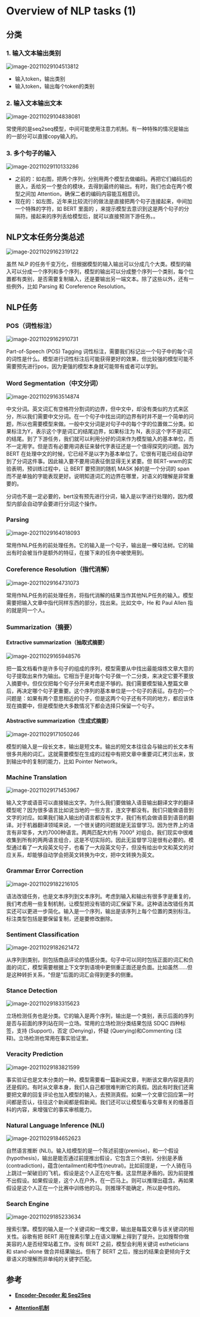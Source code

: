# Overview of NLP tasks (1)

## 分类

### 1. 输入文本输出类别

![image-20211029104513812](1_Overview.assets/image-20211029104513812.png)

- 输入token，输出类别
- 输入token，输出每个token的类别

### 2. 输入文本输出文本

![image-20211029104838081](1_Overview.assets/image-20211029104838081.png)

常使用的是seq2seq模型，中间可能使用注意力机制。有一种特殊的情况是输出的一部分可以直接copy输入的。

### 3. 多个句子的输入

![image-20211029110133286](1_Overview.assets/image-20211029110133286.png)

- 之前的：如右图，把两个序列，分别用两个模型去做编码。再把它们编码后的嵌入，丢给另一个整合的模块，去得到最终的输出。有时，我们也会在两个模型之间加 Attention，确保二者的编码内容能互相意识。
- 现在的：如左图，近年来比较流行的做法是直接把两个句子连接起来，中间加一个特殊的字符，如 BERT 里面的 <SEP>，来提示模型去意识到这是两个句子的分隔符。接起来的序列丢给模型后，就可以直接预测下游任务。。

## NLP文本任务分类总述

![image-20211029162319122](1_Overview.assets/image-20211029162319122.png)

虽然 NLP 的任务千变万化，但根据模型的输入输出可以分成几个大类。模型的输入可以分成一个序列和多个序列，模型的输出可以分成整个序列一个类别，每个位置都有类别，是否需要复制输入，还是要输出另一端文本。除了这些以外，还有一些例外，比如 Parsing 和 Coreference Resolution。

## NLP任务

### POS（词性标注）

![image-20211029162910731](1_Overview.assets/image-20211029162910731.png)

Part-of-Speech (POS) Tagging 词性标注，需要我们标记出一个句子中的每个词的词性是什么。模型进行词性标注后可能获得更好的效果，但比较强的模型可能不需要预先进行pos，因为更强的模型本身就可能带有或者可以学到。

### Word Segmentation（中文分词）

![image-20211029163514874](1_Overview.assets/image-20211029163514874.png)

中文分词。英文词汇有空格符分割词的边界，但中文中，却没有类似的方式来区分，所以我们需要中文分词。在一个句子中找出词的边界有时并不是一个简单的问题，所以也需要模型来做。一般中文分词是对句子中的每个字的位置做二分类。如果标注为Y，表示这个字是词汇的结尾边界，如果标注为 N，表示这个字不是词汇的结尾。到了下游任务，我们就可以利用分好的词来作为模型输入的基本单位，而不一定用字。但是否有必要用词表征来替代字表征还是一个值得探究的问题。因为 BERT 在处理中文的时候，它已经不是以字为基本单位了。它很有可能已经自动学到了分词这件事。因此输入要不要用词表征倒显得无关紧要。但 BERT-wwm的实验表明，预训练过程中，让 BERT 要预测的随机 MASK 掉的是一个分词的 span 而不是单独的字能表现更好。说明知道词汇的边界在哪里，对语义的理解是非常重要的。

分词也不是一定必要的，bert没有预先进行分词，输入是以字进行处理的，因为模型内部会自动学会要进行分词这个操作。

### Parsing

![image-20211029164018093](1_Overview.assets/image-20211029164018093.png)

常用作NLP任务的前处理任务。它的输入是一个句子，输出是一棵句法树。它的输出有时会被当作是额外的特征，在接下来的任务中被使用到。

### Coreference Resolution（指代消解）

![image-20211029164731073](1_Overview.assets/image-20211029164731073.png)

常用作NLP任务的前处理任务，将指代消解的结果当作其他NLP任务的输入。模型需要把输入文章中指代同样东西的部分，找出来。比如文中，He 和 Paul Allen 指的就是同一个人。

### Summarization（摘要）

#### Extractive summarization（抽取式摘要）

![image-20211029165948576](1_Overview.assets/image-20211029165948576.png)

把一篇文档看作是许多句子的组成的序列，模型需要从中找出最能熔炼文章大意的句子提取出来作为输出。它相当于是对每个句子做一个二分类，来决定它要不要放入摘要中。但仅仅把每个句子分开来考虑是不够的。我们需要模型输入整篇文章后，再决定哪个句子更重要。这个序列的基本单位是一个句子的表征。存在的一个问题是：如果有两个意思相近的句子，但是这两个句子还有不同的地方，都应该体现在摘要中，但是模型绝大多数情况下都会选择只保留一个句子。

#### Abstractive summarization（生成式摘要）

![image-20211029171050246](1_Overview.assets/image-20211029171050246.png)

模型的输入是一段长文本，输出是短文本。输出的短文本往往会与输出的长文本有很多共用的词汇。这就需要模型在生成的过程中有把文章中重要词汇拷贝出来，放到输出中的复制的能力，比如 Pointer Network。

### Machine Translation

![image-20211029171453967](1_Overview.assets/image-20211029171453967.png)

输入文字或语音可以直接输出文字。为什么我们要做输入语音输出翻译文字的翻译模型呢？因为很多语言比如说当地的一些方言，连文字都没有。我们只能做语音到文字的对应。如果我们输入输出的语言都没有文字，我们有机会做语音到语音的翻译。对于机器翻译领域来说，一个很关键的问题就是无监督学习。因为世界上的语言有非常多，大约7000种语言。两两匹配大约有 7000² 对组合。我们现实中很难收集到所有的两两语言组合，这是不切实际的。因此无监督学习是很有必要的。模型通过看了一大段英文句子，也看了一大段英文句子，但没有给出中文和英文的对应关系，却能够自动学会把英文转换为中文，把中文转换为英文。

### Grammar Error Correction

![image-20211029182216105](1_Overview.assets/image-20211029182216105.png)

语法改错任务，也是文本序列到文本序列。考虑到输入和输出有很多字是重复的，我们考虑用一些复制机制，让模型把没有错的词汇保留下来。这种语法改错任务其实还可以更进一步简化。输入是一个序列，输出是该序列上每个位置的类别标注。标注类型包括是要保留复制，还是要修改删除。

### Sentiment Classification

![image-20211029182621472](1_Overview.assets/image-20211029182621472.png)

从序列到类别，则包括商品评论的情感分类。句子中可以同时包括正面的词汇和负面的词汇，模型需要根据上下文学到语境中更侧重正面还是负面。比如虽然……但是这种转折关系，"但是"后面的词汇会得到更多的侧重。

### Stance Detection

![image-20211029183315623](1_Overview.assets/image-20211029183315623.png)

立场检测任务也是分类。它的输入是两个序列，输出是一个类别，表示后面的序列是否与前面的序列站在同一立场。常用的立场检测分类结果包括 SDQC 四种标签，支持 (Support)，否定 (Denying)，怀疑 (Querying)和Commenting (注释)。立场检测也常用在事实验证里。

### Veracity Prediction

![image-20211029183821599](1_Overview.assets/image-20211029183821599.png)

事实验证也是文本分类的一种。模型需要看一篇新闻文章，判断该文章内容是真的还是假的。有时从文章本身，我们人自己都很难判断它的真假。因此有时我们还需要把文章的回复评论也加入模型的输入，去预测真假。如果一个文章它回应第一时间都是否认，往往这个新闻都是假新闻。我们还可以让模型看与文章有关的维基百科的内容，来增强它的事实审核能力。

### Natural Language Inference (NLI)

![image-20211029184652623](1_Overview.assets/image-20211029184652623.png)

自然语言推断 (NLI)。输入给模型的是一个陈述前提(premise)，和一个假设(hypothesis)，输出是能否通过前提推出假设，它包含三个类别，分别是矛盾(contradiction)，蕴含(entailment)和中性(neutral)。比如前提是，一个人骑在马上跳过一架破旧的飞机，假设是这个人正在吃午餐。这显然是矛盾的。因为前提推不出假设。如果假设是，这个人在户外，在一匹马上。则可以推理出蕴含。再如果假设是这个人正在一个比赛中训练他的马。则推理不能确定，所以是中性的。

### Search Engine

![image-20211029185233634](1_Overview.assets/image-20211029185233634.png)

搜索引擎。模型的输入是一个关键词和一堆文章，输出是每篇文章与该关键词的相关性。谷歌有把 BERT 用在搜素引擎上在语义理解上得到了提升。比如搜帮你做美容的人是否经常站着工作。没有 BERT 之前，模型会利用关键词 estheticians 和 stand-alone 做合并结果输出。但有了 BERT 之后，搜出的结果会更倾向于文章语义的理解而非单纯的关键字匹配。









## 参考

- **[Encoder-Decoder 和 Seq2Seq](https://easyai.tech/ai-definition/encoder-decoder-seq2seq/)**

- **[Attention机制](https://easyai.tech/ai-definition/attention/)**

